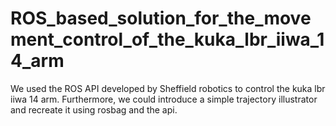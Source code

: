 # ROS_based_solution_for_the_movement_control_of_the_kuka_lbr_iiwa_14_arm
We used the ROS API developed by  Sheffield robotics to control the kuka lbr iiwa 14 arm. Furthermore, we could introduce a simple trajectory illustrator and recreate it using rosbag and the api.
